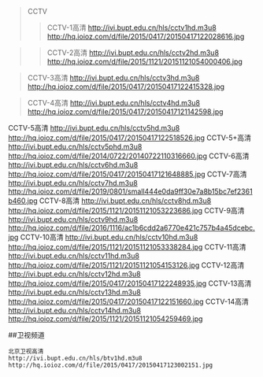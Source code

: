 >CCTV
>>CCTV-1高清
http://ivi.bupt.edu.cn/hls/cctv1hd.m3u8
http://hq.ioioz.com/d/file/2015/0417/20150417122028616.jpg

>>CCTV-2高清
http://ivi.bupt.edu.cn/hls/cctv2hd.m3u8
http://hq.ioioz.com/d/file/2015/1121/20151121054000406.jpg

>CCTV-3高清
http://ivi.bupt.edu.cn/hls/cctv3hd.m3u8
http://hq.ioioz.com/d/file/2015/0417/20150417122415328.jpg

>CCTV-4高清
http://ivi.bupt.edu.cn/hls/cctv4hd.m3u8
http://hq.ioioz.com/d/file/2015/0417/20150417121142598.jpg


CCTV-5高清
http://ivi.bupt.edu.cn/hls/cctv5hd.m3u8
http://hq.ioioz.com/d/file/2015/0417/20150417122518526.jpg
CCTV-5+高清
http://ivi.bupt.edu.cn/hls/cctv5phd.m3u8
http://hq.ioioz.com/d/file/2014/0722/20140722110316660.jpg
CCTV-6高清
http://ivi.bupt.edu.cn/hls/cctv6hd.m3u8
http://hq.ioioz.com/d/file/2015/0417/20150417121648885.jpg
CCTV-7高清
http://ivi.bupt.edu.cn/hls/cctv7hd.m3u8
http://hq.ioioz.com/d/file/2019/0801/small444e0da9ff30e7a8b15bc7ef2361b460.jpg
CCTV-8高清
http://ivi.bupt.edu.cn/hls/cctv8hd.m3u8
http://hq.ioioz.com/d/file/2015/1121/20151121053223686.jpg
CCTV-9高清
http://ivi.bupt.edu.cn/hls/cctv9hd.m3u8
http://hq.ioioz.com/d/file/2016/1116/ac1b6cdd2a6770e421c757b4a45dcebc.jpg
CCTV-10高清
http://ivi.bupt.edu.cn/hls/cctv10hd.m3u8
http://hq.ioioz.com/d/file/2015/1121/20151121053338284.jpg
CCTV-11高清
http://ivi.bupt.edu.cn/hls/cctv11hd.m3u8
http://hq.ioioz.com/d/file/2015/1121/20151121054153126.jpg
CCTV-12高清
http://ivi.bupt.edu.cn/hls/cctv12hd.m3u8
http://hq.ioioz.com/d/file/2015/0417/20150417122248935.jpg
CCTV-13高清
http://ivi.bupt.edu.cn/hls/cctv13hd.m3u8
http://hq.ioioz.com/d/file/2015/0417/20150417122151660.jpg
CCTV-14高清
http://ivi.bupt.edu.cn/hls/cctv14hd.m3u8
http://hq.ioioz.com/d/file/2015/1121/20151121054259469.jpg


##卫视频道
```
北京卫视高清
http://ivi.bupt.edu.cn/hls/btv1hd.m3u8
http://hq.ioioz.com/d/file/2015/0417/20150417123002151.jpg

```
